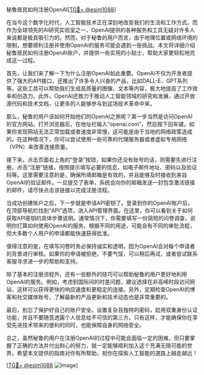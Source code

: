 秘魯居民如何注册OpenAI[[TG💪+ @esim1088](https://t.me/s/esim1088)]

在当今这个数字化时代，人工智能技术正在深刻地改变我们的生活和工作方式。而作为全球领先的AI研究实验室之一，OpenAI提供的各种服务和工具无疑对许多人来说都是极具吸引力的。然而，对于秘鲁的用户而言，由于地理位置或网络环境的限制，想要顺利注册并使用OpenAI的服务可能会遇到一些挑战。本文将详细介绍秘鲁居民如何注册OpenAI账户，并提供一些实用的小贴士，帮助大家更轻松地完成这一过程。

首先，让我们来了解一下为什么注册OpenAI如此重要。OpenAI不仅为开发者提供了强大的API接口，还推出了许多令人兴奋的产品，比如DALL-E、GPT系列等。这些工具可以帮助我们生成高质量的图像、文本等内容，极大地提高了工作效率和创造力。此外，OpenAI还致力于推动人工智能领域的研究和发展，通过开放源代码和技术文档，让更多的人能够参与到这场技术革命中来。

那么，秘鲁的用户该如何开始他们的OpenAI之旅呢？第一步当然是访问OpenAI的官方网站。打开浏览器后，在地址栏输入“openai.com”，然后按下回车键。如果你发现网站无法正常加载或者速度非常慢，这可能是由于当地的网络政策造成的。在这种情况下，你可以尝试使用一些可靠的代理服务器或者虚拟专用网络（VPN）来改善连接质量。

接下来，点击页面右上角的“登录”按钮，如果你还没有账号的话，则需要先进行注册。点击“注册”链接，按照提示填写必要的信息，如电子邮件地址、密码以及验证码等。这里需要注意的是，确保所填邮箱是有效的，并且能够及时接收到来自OpenAI的验证邮件。一旦提交了表单，系统会向你的邮箱发送一封包含激活链接的邮件，请尽快点击该链接以完成注册流程。

当成功创建账户之后，下一步就是申请API密钥了。登录到你的OpenAI账户后，在顶部导航栏找到“API”选项，进入API管理界面。在这里，你可以看到关于如何获取API密钥的具体步骤说明。通常情况下，你需要填写一份简短的问卷调查，说明你打算如何使用OpenAI的服务。根据不同的用途，可能会有不同的审批流程，但大多数个人用户的申请都能快速获得批准。

值得注意的是，在填写问卷时务必保持诚实和透明，因为OpenAI会对每个申请者的背景进行审核。如果你的申请被拒绝，不要气馁，可以稍后再试，或者尝试联系客服寻求进一步的帮助和支持。

除了基本的注册流程外，还有一些额外的技巧可以帮助秘鲁的用户更好地利用OpenAI的服务。例如，考虑到国际间的时差问题，建议选择在非高峰时段访问网站，这样可以获得更快的响应速度和更稳定的连接。另外，定期检查OpenAI的博客和社交媒体账号，了解最新的产品更新和技术动态也是非常重要的。

最后，别忘了保护好自己的账户安全。设置复杂且独特的密码，启用双重身份认证功能，并且不要随意透露个人信息给不可信的第三方。只有这样，才能确保你在享受先进技术带来的便利的同时，也能保障自身的网络安全。

总之，虽然秘鲁的用户在注册OpenAI的过程中可能会面临一定的困难，但只要掌握了正确的方法并付出耐心的努力，就一定能够顺利加入这个充满无限可能的世界。希望本文提供的指南对你有所帮助，祝你在探索人工智能的道路上越走越远！

[[TG💪+ @esim1088](https://t.me/s/esim1088) ![Image](https://i.postimg.cc/4NQfJmqS/Snipaste-2025-05-13-00-14-12.png)]